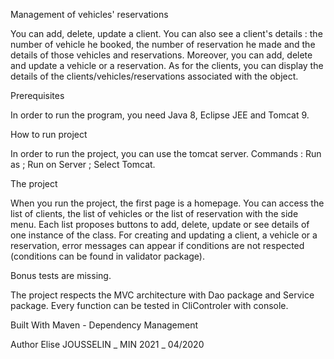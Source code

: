 Management of vehicles' reservations

You can add, delete, update a client. You can also see a client's details : the number of vehicle he booked, the number of reservation he made and the details of those vehicles and reservations.
Moreover, you can add, delete and update a vehicle or a reservation. As for the clients, you can display the details of the clients/vehicles/reservations associated with the object.



Prerequisites

In order to run the program, you need Java 8, Eclipse JEE and Tomcat 9.



How to run project

In order to run the project, you can use the tomcat server. 
Commands : Run as ; Run on Server ; Select Tomcat.



The project 

When you run the project, the first page is a homepage. You can access the list of clients, the list of vehicles or the list of reservation with the side menu.
Each list proposes buttons to add, delete, update or see details of one instance of the class.
For creating and updating a client, a vehicle or a reservation, error messages can appear if conditions are not respected (conditions can be found in validator package).

Bonus tests are missing.



The project respects the MVC architecture with Dao package and Service package. 
Every function can be tested in CliControler with console.



Built With
    Maven - Dependency Management



Author 
Elise JOUSSELIN _ MIN 2021 _ 04/2020